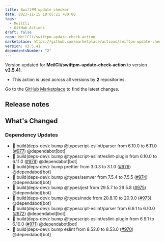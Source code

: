 ```yaml
---
title: SwiftPM update checker
date: 2023-11-15 19:05:21 +00:00
tags:
  - MeilCli
  - GitHub Actions
draft: false
repo: MeilCli/swiftpm-update-check-action
marketplace: https://github.com/marketplace/actions/swiftpm-update-checker
version: v3.5.41
dependentsNumber: "2"
---
```



Version updated for **MeilCli/swiftpm-update-check-action** to version **v3.5.41**.
- This action is used across all versions by **2** repositories.

Go to the [GitHub Marketplace](https://github.com/marketplace/actions/swiftpm-update-checker) to find the latest changes.

## Release notes

## What's Changed
### Dependency Updates
- :green_book: build(deps-dev): bump @typescript-eslint/parser from 6.10.0 to 6.11.0 ([#977](https://github.com/MeilCli/swiftpm-update-check-action/pull/977)) @dependabot[bot]
- :green_book: build(deps-dev): bump @typescript-eslint/eslint-plugin from 6.10.0 to 6.11.0 ([#978](https://github.com/MeilCli/swiftpm-update-check-action/pull/978)) @dependabot[bot]
- :green_book: build(deps-dev): bump prettier from 3.0.3 to 3.1.0 ([#976](https://github.com/MeilCli/swiftpm-update-check-action/pull/976)) @dependabot[bot]
- :green_book: build(deps-dev): bump @types/semver from 7.5.4 to 7.5.5 ([#974](https://github.com/MeilCli/swiftpm-update-check-action/pull/974)) @dependabot[bot]
- :green_book: build(deps-dev): bump @types/jest from 29.5.7 to 29.5.8 ([#975](https://github.com/MeilCli/swiftpm-update-check-action/pull/975)) @dependabot[bot]
- :green_book: build(deps-dev): bump @types/node from 20.8.10 to 20.9.0 ([#973](https://github.com/MeilCli/swiftpm-update-check-action/pull/973)) @dependabot[bot]
- :green_book: build(deps-dev): bump @typescript-eslint/parser from 6.9.1 to 6.10.0 ([#972](https://github.com/MeilCli/swiftpm-update-check-action/pull/972)) @dependabot[bot]
- :green_book: build(deps-dev): bump @typescript-eslint/eslint-plugin from 6.9.1 to 6.10.0 ([#971](https://github.com/MeilCli/swiftpm-update-check-action/pull/971)) @dependabot[bot]
- :green_book: build(deps-dev): bump eslint from 8.52.0 to 8.53.0 ([#970](https://github.com/MeilCli/swiftpm-update-check-action/pull/970)) @dependabot[bot]

